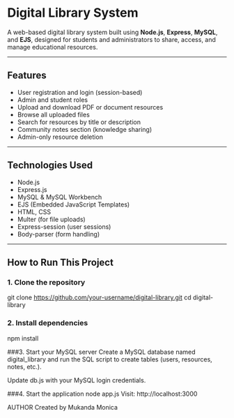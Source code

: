 # Digital Library System

A web-based digital library system built using **Node.js**, **Express**, **MySQL**, and **EJS**, designed for students and administrators to share, access, and manage educational resources.

---

## Features

- User registration and login (session-based)
- Admin and student roles
- Upload and download PDF or document resources
- Browse all uploaded files
- Search for resources by title or description
- Community notes section (knowledge sharing)
- Admin-only resource deletion

---

## Technologies Used

- Node.js
- Express.js
- MySQL & MySQL Workbench
- EJS (Embedded JavaScript Templates)
- HTML, CSS
- Multer (for file uploads)
- Express-session (user sessions)
- Body-parser (form handling)

---

## How to Run This Project 

### 1. Clone the repository

git clone https://github.com/your-username/digital-library.git
cd digital-library

### 2. Install dependencies
npm install

###3. Start your MySQL server
Create a MySQL database named digital_library and run the SQL script to create tables (users, resources, notes, etc.).

Update db.js with your MySQL login credentials.

###4. Start the application
node app.js
Visit:
http://localhost:3000

AUTHOR
Created by Mukanda Monica
